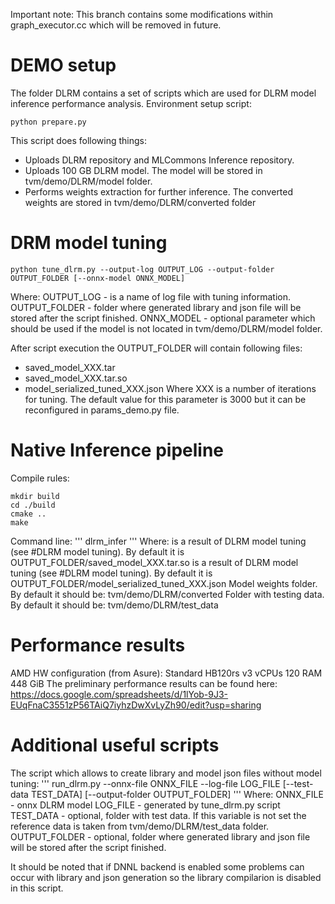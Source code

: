 Important note: This branch contains some modifications within graph_executor.cc which will be removed in future.

# DEMO setup

The folder DLRM contains a set of scripts which are used for DLRM model inference performance analysis.
Environment setup script:
```
python prepare.py
```

This script does following things:
* Uploads DLRM repository and MLCommons Inference repository.
* Uploads 100 GB DLRM model. The model will be stored in tvm/demo/DLRM/model folder.
* Performs weights extraction for further inference. The converted weights are stored in tvm/demo/DLRM/converted folder

# DRM model tuning

```
python tune_dlrm.py --output-log OUTPUT_LOG --output-folder OUTPUT_FOLDER [--onnx-model ONNX_MODEL]
```

Where:
OUTPUT_LOG - is a name of log file with tuning information.
OUTPUT_FOLDER - folder where generated library and json file will be stored  after the script finished.
ONNX_MODEL - optional parameter which should be used if the model is not located in tvm/demo/DLRM/model folder.

After script execution the OUTPUT_FOLDER will contain following files:
* saved_model_XXX.tar
* saved_model_XXX.tar.so
* model_serialized_tuned_XXX.json
Where XXX is a number of iterations for tuning. The default value for this parameter is 3000 but it can be reconfigured in params_demo.py file.

# Native Inference pipeline

Compile rules:

```
mkdir build
cd ./build
cmake ..
make
```
Command line:
'''
dlrm_infer <reference to model so> <reference to model json> <reference to weights folder> <reference to test data folder>
'''
Where:
<reference to model so> is a result  of DLRM model tuning (see #DLRM model tuning). By default it is OUTPUT_FOLDER/saved_model_XXX.tar.so
<reference to model json> is a result  of DLRM model tuning (see #DLRM model tuning). By default it is OUTPUT_FOLDER/model_serialized_tuned_XXX.json
<reference to weights folder> Model weights folder. By default it should be: tvm/demo/DLRM/converted
<reference to test data folder> Folder with testing data. By default it should be: tvm/demo/DLRM/test_data

# Performance results
AMD HW configuration (from Asure):
  Standard HB120rs v3
  vCPUs 120
  RAM 448 GiB
The preliminary performance results can be found here: https://docs.google.com/spreadsheets/d/1lYob-9J3-EUqFnaC3551zP56TAiQ7iyhzDwXvLyZh90/edit?usp=sharing

# Additional useful scripts
The script which allows to create library and model json files without model tuning:
'''
run_dlrm.py --onnx-file ONNX_FILE --log-file LOG_FILE [--test-data TEST_DATA] [--output-folder OUTPUT_FOLDER]
'''
Where: 
ONNX_FILE - onnx DLRM model
LOG_FILE - generated by tune_dlrm.py script
TEST_DATA - optional, folder with test data. If this variable is not set the reference data is taken from tvm/demo/DLRM/test_data folder.
OUTPUT_FOLDER - optional, folder where generated library and json file will be stored  after the script finished. 

It should be noted that if DNNL backend is enabled some problems can occur with library and json generation 
so the library compilarion is disabled in this script.
